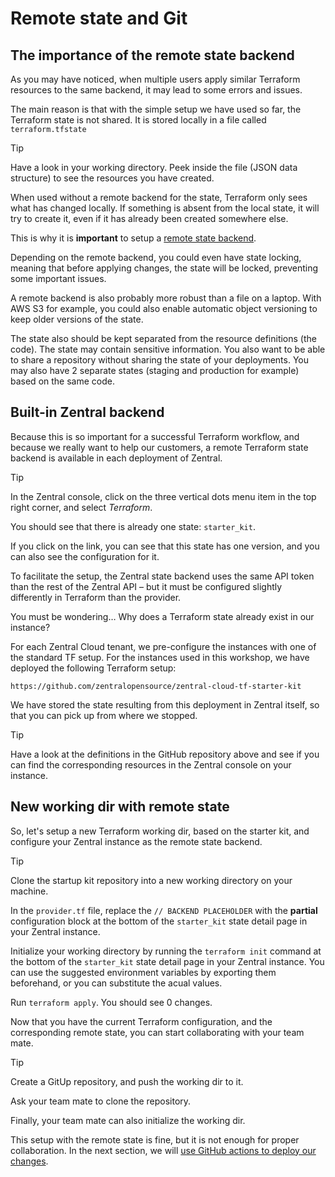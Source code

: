 # Remote state and Git

## The importance of the remote state backend

As you may have noticed, when multiple users apply similar Terraform resources to the same backend, it may lead to some errors and issues.

The main reason is that with the simple setup we have used so far, the Terraform state is not shared. It is stored locally in a file called `terraform.tfstate`

> [!TIP]
> Have a look in your working directory. Peek inside the file (JSON data structure) to see the resources you have created.

When used without a remote backend for the state, Terraform only sees what has changed locally. If something is absent from the local state, it will try to create it, even if it has already been created somewhere else.

This is why it is **important** to setup a [remote state backend](https://developer.hashicorp.com/terraform/language/state/remote).

Depending on the remote backend, you could even have state locking, meaning that before applying changes, the state will be locked, preventing some important issues.

A remote backend is also probably more robust than a file on a laptop. With AWS S3 for example, you could also enable automatic object versioning to keep older versions of the state.

The state also should be kept separated from the resource definitions (the code). The state may contain sensitive information. You also want to be able to share a repository without sharing the state of your deployments. You may also have 2 separate states (staging and production for example) based on the same code.

## Built-in Zentral backend

Because this is so important for a successful Terraform workflow, and because we really want to help our customers, a remote Terraform state backend is available in each deployment of Zentral.

> [!TIP]
> In the Zentral console, click on the three vertical dots menu item in the top right corner, and select _Terraform_.
>
> You should see that there is already one state: `starter_kit`.
>
> If you click on the link, you can see that this state has one version, and you can also see the configuration for it.

To facilitate the setup, the Zentral state backend uses the same API token than the rest of the Zentral API – but it must be configured slightly differently in Terraform than the provider.

You must be wondering… Why does a Terraform state already exist in our instance?

For each Zentral Cloud tenant, we pre-configure the instances with one of the standard TF setup. For the instances used in this workshop, we have deployed the following Terraform setup:

```
https://github.com/zentralopensource/zentral-cloud-tf-starter-kit
```

We have stored the state resulting from this deployment in Zentral itself, so that you can pick up from where we stopped.

> [!TIP]
> Have a look at the definitions in the GitHub repository above and see if you can find the corresponding resources in the Zentral console on your instance.

## New working dir with remote state

So, let's setup a new Terraform working dir, based on the starter kit, and configure your Zentral instance as the remote state backend.

> [!TIP]
> Clone the startup kit repository into a new working directory on your machine.
> 
> In the `provider.tf` file, replace the `// BACKEND PLACEHOLDER` with the **partial** configuration block at the bottom of the `starter_kit` state detail page in your Zentral instance.
> 
> Initialize your working directory by running the `terraform init` command at the bottom of the `starter_kit` state detail page in your Zentral instance. You can use the suggested environment variables by exporting them beforehand, or you can substitute the acual values.
> 
> Run `terraform apply`. You should see 0 changes.

Now that you have the current Terraform configuration, and the corresponding remote state, you can start collaborating with your team mate.

> [!TIP]
> Create a GitUp repository, and push the working dir to it.
> 
> Ask your team mate to clone the repository.
> 
> Finally, your team mate can also initialize the working dir.

This setup with the remote state is fine, but it is not enough for proper collaboration. In the next section, we will [use GitHub actions to deploy our changes](./4_github_actions.md).
